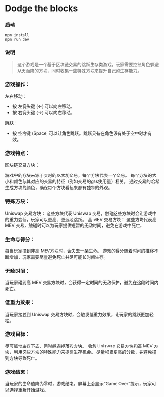 # Dodge the blocks

### 启动

```
npm install
npm run dev
```

### 说明

> 这个游戏是一个基于区块链交易的跳跃生存类游戏，玩家需要控制角色躲避从天而降的方块，同时收集一些特殊方块来提升自己的生存能力。

### 游戏操作：

左右移动：

- 按 左箭头键 (←) 可以向左移动。
- 按 右箭头键 (→) 可以向右移动。

跳跃：

- 按 空格键 (Space) 可以让角色跳跃。跳跃只有在角色没有处于空中时才有效。

### 游戏特点：

区块链交易方块：

游戏中的方块来源于实时的以太坊交易，每个方块代表一个交易。
每个方块的大小和颜色与其对应的交易的特征（例如交易的gas使用量）相关。
通过交易的哈希生成方块的颜色，确保每个方块看起来都有独特的外观。

### 特殊方块：

Uniswap 交易方块： 这些方块代表 Uniswap 交易，触碰这些方块时会让游戏中的重力变低，玩家可以更高、更远地跳跃。
高 MEV 交易方块： 这些方块代表高 MEV 交易，触碰时可以为玩家提供短暂的无敌时间，避免在游戏中死亡。

### 生命与得分：

每当玩家撞到非高 MEV方块时，会失去一条生命。
游戏的得分随着时间的推移不断增加，玩家需要尽量避免死亡并尽可能长时间生存。

### 无敌时间：

当玩家碰到高 MEV 交易方块时，会获得一定时间的无敌保护，避免在这段时间内死亡。

### 低重力效果：

当玩家接触到 Uniswap 交易方块时，会触发低重力效果，让玩家的跳跃更加轻松。

### 游戏目标：

尽可能地生存下去，同时躲避掉落的方块。
收集 Uniswap 交易方块和高 MEV 方块，利用这些方块的特殊能力来提高生存机会。
尽量积累更高的分数，并避免撞到方块导致死亡。

### 游戏结束：

当玩家的生命值降为零时，游戏结束。屏幕上会显示“Game Over”提示，玩家可以选择重新开始游戏。
